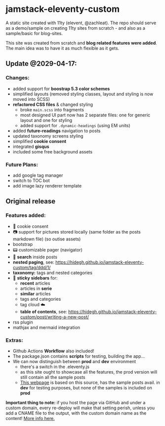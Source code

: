 
# jamstack-eleventy-custom
A static site created with 11ty (elevent, @zachleat). The repo should serve as a demo/sample on creating 11ty sites from scratch - and also as a sample/basic for blog-sites.

This site was created from scratch and **blog related features were added**. The main idea was to have it as much flexible as it gets. 

## Update @2029-04-17:

### Changes:
- added support for **boostrap 5.3 color schemes**
- simplified layouts (removed styling classes, layout and styling is now moved into SCSS)
- **refactored CSS files** & changed styling
  - broke `main.scss` into fragments
  - most designed UI part now has 2 separate files: one for generic layout and one for styling
  - added support for `.dynamic-headings` (using EM units)
- added **future-readings** navigation to posts
- updated taxonomy screens styling
- simplified **cookie consent**
- integrated **gisqus**
- included some free background assets

### Future Plans:
- add google tag manager
- switch to TOC bot
- add image lazy renderer template

## Original release

### Features added:
- :cookie: cookie consent
- :camera: support for pictures stored locally (same folder as the posts markdown file) (so outise assets)
- bootstrap
- :pager: customizable pager (navigator)
- :eyes: **search** inside posts
- **nested paging**, see: https://hidegh.github.io/jamstack-eleventy-custom/tag/ddd/1/
- **taxonomy:** tags and nested categories
- :page_facing_up: **sticky sidebars** for:
  - **recent** articles
  - articles in **serie**
  - **similar** articles
  - tags and categories
  - tag cloud :cloud:
  - **table of contents**, see: https://hidegh.github.io/jamstack-eleventy-custom/post/writing-a-new-post/
- rss plugin
- mathjax and mermaid integration

### Extras:
- Github Actions **Workflow** also included!
- The package.json contains **scripts** for testing, building the app...
- We can now distinguish between **prod** and **dev** environment
  - there's a switch in the .eleventy.js
  - as this site ought to showcase all the features, the prod version will still contain all the sample posts
  - [This webpage](https://reflectivetechconsulting.com/) is based on this source, has the sample posts avail. in **dev** for testing purposes, but none of the samples is included on **prod**

**Important thing to note:** if you host the page via GitHub and under a custom domain, every re-deploy will make that setting perish, unless you add a CNAME file to the output, with the custom domain name as the content! [More info here.](https://github.com/tschaub/gh-pages/issues/213)